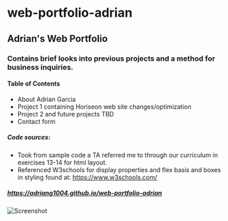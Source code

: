 # web-portfolio-adrian

## Adrian's Web Portfolio

### Contains brief looks into previous projects and a method for business inquiries. 

#### Table of Contents
- About Adrian Garcia
- Project 1 containing Horiseon web site changes/optimization
- Project 2 and future projects TBD
- Contact form

##### Code sources:
- Took from sample code a TA referred me to through our curriculum in exercises 13-14 for html layout.
- Referenced W3schools for display properties and flex basis and boxes in styling found at: https://www.w3schools.com/

##### https://adriang1004.github.io/web-portfolio-adrian

![Screenshot](https://github.com/adriang1004/web-portfolio-adrian/assets/144719329/952a55d9-450d-4f48-9af7-95e14619c25e)


